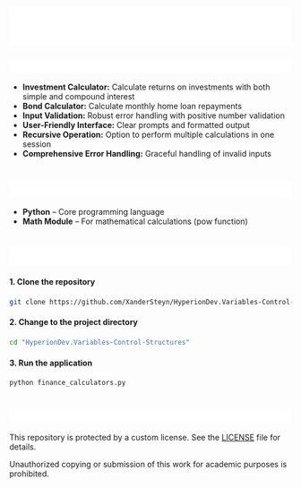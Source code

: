 <h1 align="center">
  <img src="https://github.com/XanderSteyn/xandersteyn/blob/main/IGNORE/Headers/Tasks/Variables%20and%20Control%20Structures.svg" alt="Variables and Control Structures - CLI Investment & Bond Calculator"/><br>
</h1>

<img src="https://github.com/XanderSteyn/xandersteyn/blob/main/IGNORE/Headers/Repos/Features.svg" alt="Features" height="25px"/>

- **Investment Calculator:** Calculate returns on investments with both simple and compound interest
- **Bond Calculator:** Calculate monthly home loan repayments
- **Input Validation:** Robust error handling with positive number validation
- **User-Friendly Interface:** Clear prompts and formatted output
- **Recursive Operation:** Option to perform multiple calculations in one session
- **Comprehensive Error Handling:** Graceful handling of invalid inputs

<h1></h1>

<img src="https://github.com/XanderSteyn/xandersteyn/blob/main/IGNORE/Headers/Repos/Technologies%20Used.svg" alt="Technologies Used" height="30px"/>

- **Python** – Core programming language
- **Math Module** – For mathematical calculations (pow function)

<h1></h1>

<img src="https://github.com/XanderSteyn/xandersteyn/blob/main/IGNORE/Headers/Repos/Setup%20Instructions.svg" alt="Setup Instructions" height="30px"/>

#### 1. Clone the repository
```bash
git clone https://github.com/XanderSteyn/HyperionDev.Variables-Control-Structures/
```

#### 2. Change to the project directory
```bash
cd "HyperionDev.Variables-Control-Structures"
```

#### 3. Run the application
```bash
python finance_calculators.py
```

<h1></h1>

<img src="https://github.com/XanderSteyn/xandersteyn/blob/main/IGNORE/Headers/License.svg" alt="License" height="25px"/>

This repository is protected by a custom license. See the [LICENSE](LICENSE) file for details.

Unauthorized copying or submission of this work for academic purposes is prohibited.
